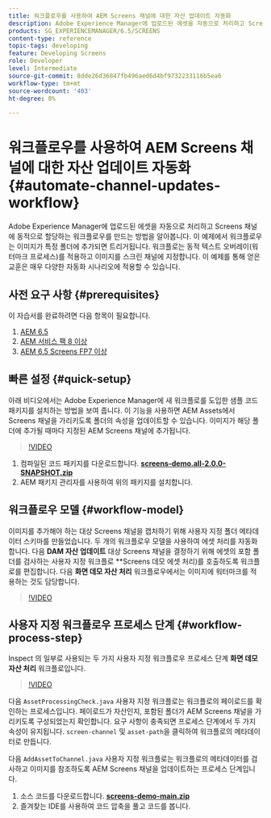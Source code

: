 ```yaml
---
title: 워크플로우를 사용하여 AEM Screens 채널에 대한 자산 업데이트 자동화
description: Adobe Experience Manager에 업로드된 에셋을 자동으로 처리하고 Screens 채널에 동적으로 할당하는 워크플로우를 만드는 방법을 알아봅니다.
products: SG_EXPERIENCEMANAGER/6.5/SCREENS
content-type: reference
topic-tags: developing
feature: Developing Screens
role: Developer
level: Intermediate
source-git-commit: 8dde26d36847fb496aed6d4bf9732233116b5ea6
workflow-type: tm+mt
source-wordcount: '403'
ht-degree: 0%

---
```



# 워크플로우를 사용하여 AEM Screens 채널에 대한 자산 업데이트 자동화 {#automate-channel-updates-workflow}

Adobe Experience Manager에 업로드된 에셋을 자동으로 처리하고 Screens 채널에 동적으로 할당하는 워크플로우를 만드는 방법을 알아봅니다. 이 예제에서 워크플로우는 이미지가 특정 폴더에 추가되면 트리거됩니다. 워크플로는 동적 텍스트 오버레이(워터마크 프로세스)를 적용하고 이미지를 스크린 채널에 지정합니다. 이 예제를 통해 얻은 교훈은 매우 다양한 자동화 시나리오에 적용할 수 있습니다.

## 사전 요구 사항 {#prerequisites}

이 자습서를 완료하려면 다음 항목이 필요합니다.

1. [AEM 6.5](https://experienceleague.adobe.com/en/docs/experience-manager-65)
1. [AEM 서비스 팩 8 이상](https://experienceleague.adobe.com/ko/docs/experience-manager-65/content/release-notes/release-notes)
1. [AEM 6.5 Screens FP7 이상](https://experienceleague.adobe.com/en/docs/experience-manager-screens/user-guide/release-notes/release-notes-fp-202103)

## 빠른 설정 {#quick-setup}

아래 비디오에서는 Adobe Experience Manager에 새 워크플로를 도입한 샘플 코드 패키지를 설치하는 방법을 보여 줍니다. 이 기능을 사용하면 AEM Assets에서 Screens 채널을 가리키도록 폴더의 속성을 업데이트할 수 있습니다. 이미지가 해당 폴더에 추가될 때마다 지정된 AEM Screens 채널에 추가됩니다.

>[!VIDEO](https://video.tv.adobe.com/v/333174/?quality=12&learn=on)

1. 컴파일된 코드 패키지를 다운로드합니다. **[screens-demo.all-2.0.0-SNAPSHOT.zip](./assets/screens-demo.all-2.0.0-SNAPSHOT.zip)**
1. AEM 패키지 관리자를 사용하여 위의 패키지를 설치합니다.

## 워크플로우 모델 {#workflow-model}

이미지를 추가해야 하는 대상 Screens 채널을 캡처하기 위해 사용자 지정 폴더 메타데이터 스키마를 만들었습니다. 두 개의 워크플로우 모델을 사용하여 에셋 처리를 자동화합니다. 다음 **DAM 자산 업데이트** 대상 Screens 채널을 결정하기 위해 에셋의 포함 폴더를 검사하는 사용자 지정 워크플로 **Screens 데모 에셋 처리)를 호출하도록 워크플로를 편집합니다. 다음 **화면 데모 자산 처리** 워크플로우에서는 이미지에 워터마크를 적용하는 것도 담당합니다.

>[!VIDEO](https://video.tv.adobe.com/v/333175/?quality=12&learn=on)

## 사용자 지정 워크플로우 프로세스 단계 {#workflow-process-step}

Inspect 의 일부로 사용되는 두 가지 사용자 지정 워크플로우 프로세스 단계 **화면 데모 자산 처리** 워크플로입니다.

>[!VIDEO](https://video.tv.adobe.com/v/333179/?quality=12&learn=on)

다음 `AssetProcessingCheck.java` 사용자 지정 워크플로는 워크플로의 페이로드를 확인하는 프로세스입니다. 페이로드가 자산인지, 포함된 폴더가 AEM Screens 채널을 가리키도록 구성되었는지 확인합니다. 요구 사항이 충족되면 프로세스 단계에서 두 가지 속성이 유지됩니다. `screen-channel` 및 `asset-path`을 클릭하여 워크플로의 메타데이터로 만듭니다.

다음 `AddAssetToChannel.java` 사용자 지정 워크플로는 워크플로의 메타데이터를 검사하고 이미지를 참조하도록 AEM Screens 채널을 업데이트하는 프로세스 단계입니다.

1. 소스 코드를 다운로드합니다. **[screens-demo-main.zip](./assets/screens-demo-main.zip)**
1. 즐겨찾는 IDE를 사용하여 코드 압축을 풀고 코드를 봅니다.
